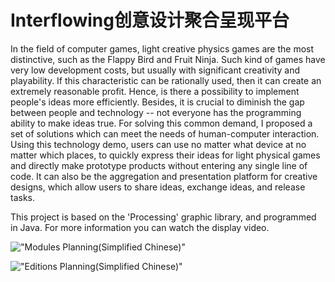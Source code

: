 # Interflowing创意设计聚合呈现平台

In the field of computer games, light creative physics games are the most distinctive, such as the Flappy Bird and Fruit Ninja. Such kind of games have very low development costs, but usually with significant creativity and playability. If this characteristic can be rationally used, then it can create an extremely reasonable profit. Hence, is there a possibility to implement people's ideas more efficiently. Besides, it is crucial to diminish the gap between people and technology -- not everyone has the programming ability to make ideas true. For solving this common demand, I proposed a set of solutions which can meet the needs of human-computer interaction. Using this technology demo, users can use no matter what device at no matter which places, to quickly express their ideas for light physical games and directly make prototype products without entering any single line of code. It can also be the aggregation and presentation platform for creative designs, which allow users to share ideas, exchange ideas, and release tasks.

This project is based on the 'Processing' graphic library, and programmed in Java. For more information you can watch the display video.

!["Modules Planning(Simplified Chinese)"](https://github.com/SylvanLiu/InterflowingPlatform/blob/master/P3.png)

!["Editions Planning(Simplified Chinese)"](https://github.com/SylvanLiu/InterflowingPlatform/blob/master/P4.png)

